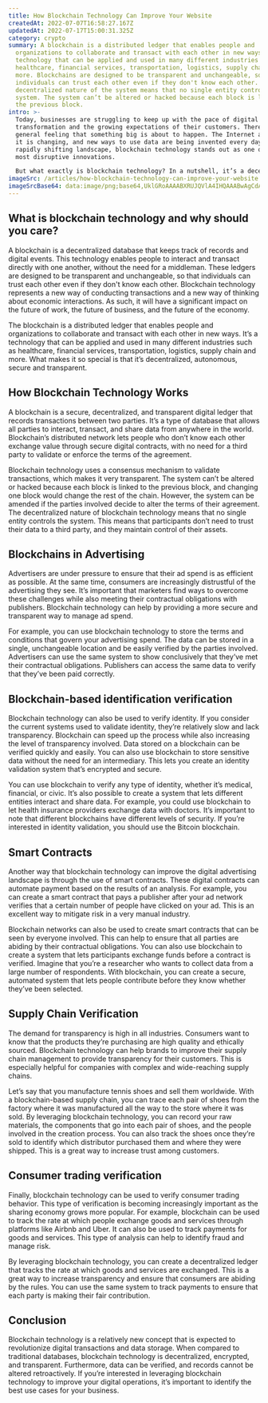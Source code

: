 ```yaml
---
title: How Blockchain Technology Can Improve Your Website
createdAt: 2022-07-07T16:58:27.167Z
updatedAt: 2022-07-17T15:00:31.325Z
category: crypto
summary: A blockchain is a distributed ledger that enables people and
  organizations to collaborate and transact with each other in new ways. It’s a
  technology that can be applied and used in many different industries such as
  healthcare, financial services, transportation, logistics, supply chain and
  more. Blockchains are designed to be transparent and unchangeable, so that
  individuals can trust each other even if they don't know each other. The
  decentralized nature of the system means that no single entity controls the
  system. The system can’t be altered or hacked because each block is linked to
  the previous block.
intro: >-
  Today, businesses are struggling to keep up with the pace of digital
  transformation and the growing expectations of their customers. There is a
  general feeling that something big is about to happen. The Internet as we know
  it is changing, and new ways to use data are being invented every day. In this
  rapidly shifting landscape, blockchain technology stands out as one of the
  most disruptive innovations. 

  But what exactly is blockchain technology? In a nutshell, it’s a decentralized ledger that stores information in places called blocks. Whenever someone wants to add information or a transaction to the ledger, they first need to verify themselves by supplying proof of identity. Each block also has its own unique identifier known as a hash. These identifiers help track information easily without having to store an entire copy of each block, which reduces space significantly and speeds up data transfer speeds significantly.
imageSrc: /articles/how-blockchain-technology-can-improve-your-website.png
imageSrcBase64: data:image/png;base64,UklGRoAAAABXRUJQVlA4IHQAAABwAgCdASoKAAoAAUAmJbACdLoAEJCX/BsfGNgAAP7vavKziuZLB9cf4ooxPWx1SGTOsZP/TIGRfT730L5GmF46wqHZ3qxPShOOnOOMe1fYYH+lfX/4IV8beiffiE/KLtc/+jSeJuK3Bn/hpNAOHsbbjZlQAA==
---
```


## What is blockchain technology and why should you care?

A blockchain is a decentralized database that keeps track of records and digital events. This technology enables people to interact and transact directly with one another, without the need for a middleman. These ledgers are designed to be transparent and unchangeable, so that individuals can trust each other even if they don't know each other. Blockchain technology represents a new way of conducting transactions and a new way of thinking about economic interactions. As such, it will have a significant impact on the future of work, the future of business, and the future of the economy.

The blockchain is a distributed ledger that enables people and organizations to collaborate and transact with each other in new ways. It’s a technology that can be applied and used in many different industries such as healthcare, financial services, transportation, logistics, supply chain and more. What makes it so special is that it’s decentralized, autonomous, secure and transparent.

## How Blockchain Technology Works

A blockchain is a secure, decentralized, and transparent digital ledger that records transactions between two parties. It’s a type of database that allows all parties to interact, transact, and share data from anywhere in the world. Blockchain’s distributed network lets people who don’t know each other exchange value through secure digital contracts, with no need for a third party to validate or enforce the terms of the agreement.

Blockchain technology uses a consensus mechanism to validate transactions, which makes it very transparent. The system can’t be altered or hacked because each block is linked to the previous block, and changing one block would change the rest of the chain. However, the system can be amended if the parties involved decide to alter the terms of their agreement. The decentralized nature of blockchain technology means that no single entity controls the system. This means that participants don’t need to trust their data to a third party, and they maintain control of their assets.

## Blockchains in Advertising

Advertisers are under pressure to ensure that their ad spend is as efficient as possible. At the same time, consumers are increasingly distrustful of the advertising they see. It’s important that marketers find ways to overcome these challenges while also meeting their contractual obligations with publishers. Blockchain technology can help by providing a more secure and transparent way to manage ad spend.

For example, you can use blockchain technology to store the terms and conditions that govern your advertising spend. The data can be stored in a single, unchangeable location and be easily verified by the parties involved. Advertisers can use the same system to show conclusively that they’ve met their contractual obligations. Publishers can access the same data to verify that they’ve been paid correctly.

## Blockchain-based identification verification

Blockchain technology can also be used to verify identity. If you consider the current systems used to validate identity, they’re relatively slow and lack transparency. Blockchain can speed up the process while also increasing the level of transparency involved. Data stored on a blockchain can be verified quickly and easily. You can also use blockchain to store sensitive data without the need for an intermediary. This lets you create an identity validation system that’s encrypted and secure.

You can use blockchain to verify any type of identity, whether it’s medical, financial, or civic. It’s also possible to create a system that lets different entities interact and share data. For example, you could use blockchain to let health insurance providers exchange data with doctors. It’s important to note that different blockchains have different levels of security. If you’re interested in identity validation, you should use the Bitcoin blockchain.

## Smart Contracts

Another way that blockchain technology can improve the digital advertising landscape is through the use of smart contracts. These digital contracts can automate payment based on the results of an analysis. For example, you can create a smart contract that pays a publisher after your ad network verifies that a certain number of people have clicked on your ad. This is an excellent way to mitigate risk in a very manual industry.

Blockchain networks can also be used to create smart contracts that can be seen by everyone involved. This can help to ensure that all parties are abiding by their contractual obligations. You can also use blockchain to create a system that lets participants exchange funds before a contract is verified. Imagine that you’re a researcher who wants to collect data from a large number of respondents. With blockchain, you can create a secure, automated system that lets people contribute before they know whether they’ve been selected.

## Supply Chain Verification

The demand for transparency is high in all industries. Consumers want to know that the products they’re purchasing are high quality and ethically sourced. Blockchain technology can help brands to improve their supply chain management to provide transparency for their customers. This is especially helpful for companies with complex and wide-reaching supply chains.

Let’s say that you manufacture tennis shoes and sell them worldwide. With a blockchain-based supply chain, you can trace each pair of shoes from the factory where it was manufactured all the way to the store where it was sold. By leveraging blockchain technology, you can record your raw materials, the components that go into each pair of shoes, and the people involved in the creation process. You can also track the shoes once they’re sold to identify which distributor purchased them and where they were shipped. This is a great way to increase trust among customers.

## Consumer trading verification

Finally, blockchain technology can be used to verify consumer trading behavior. This type of verification is becoming increasingly important as the sharing economy grows more popular. For example, blockchain can be used to track the rate at which people exchange goods and services through platforms like Airbnb and Uber. It can also be used to track payments for goods and services. This type of analysis can help to identify fraud and manage risk.

By leveraging blockchain technology, you can create a decentralized ledger that tracks the rate at which goods and services are exchanged. This is a great way to increase transparency and ensure that consumers are abiding by the rules. You can use the same system to track payments to ensure that each party is making their fair contribution. 

## Conclusion

Blockchain technology is a relatively new concept that is expected to revolutionize digital transactions and data storage. When compared to traditional databases, blockchain technology is decentralized, encrypted, and transparent. Furthermore, data can be verified, and records cannot be altered retroactively. If you’re interested in leveraging blockchain technology to improve your digital operations, it’s important to identify the best use cases for your business.
